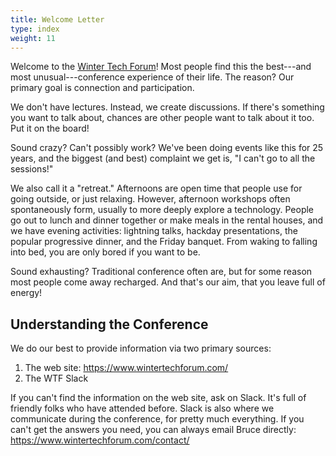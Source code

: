 ```yaml
---
title: Welcome Letter
type: index
weight: 11
---
```


Welcome to the [Winter Tech Forum](https://www.wintertechforum.com/)!
Most people find this the best---and most unusual---conference experience of their life.
The reason?
Our primary goal is connection and participation.

We don't have lectures.
Instead, we create discussions.
If there's something you want to talk about, chances are other people want to talk about it too.
Put it on the board!

Sound crazy?
Can't possibly work?
We've been doing events like this for 25 years, and the biggest (and best) complaint we get is, "I can't go to all the sessions!"

We also call it a "retreat."
Afternoons are open time that people use for going outside, or just relaxing.
However, afternoon workshops often spontaneously form, usually to more deeply explore a technology.
People go out to lunch and dinner together or make meals in the rental houses, and we have evening activities: lightning talks, hackday presentations, the popular progressive dinner, and the Friday banquet.
From waking to falling into bed, you are only bored if you want to be.

Sound exhausting?
Traditional conference often are, but for some reason most people come away recharged.
And that's our aim, that you leave full of energy!

## Understanding the Conference

We do our best to provide information via two primary sources:

1. The web site: <https://www.wintertechforum.com/>
2. The WTF Slack

If you can't find the information on the web site, ask on Slack.
It's full of friendly folks who have attended before.
Slack is also where we communicate during the conference, for pretty much everything.
If you can't get the answers you need, you can always email Bruce directly: <https://www.wintertechforum.com/contact/>
